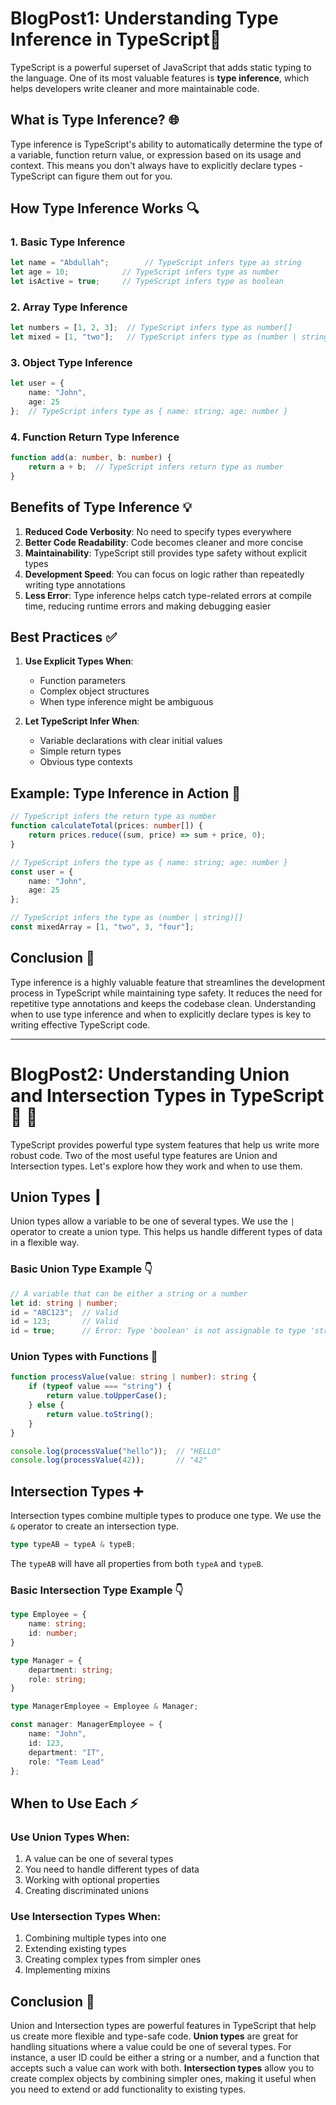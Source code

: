 
# **BlogPost1: Understanding Type Inference in TypeScript**📝

TypeScript is a powerful superset of JavaScript that adds static typing to the language. One of its most valuable features is **type inference**, which helps developers write cleaner and more maintainable code.

## What is Type Inference? 🌐

Type inference is TypeScript's ability to automatically determine the type of a variable, function return value, or expression based on its usage and context. This means you don't always have to explicitly declare types - TypeScript can figure them out for you.

## How Type Inference Works 🔍

### 1. Basic Type Inference

```typescript
let name = "Abdullah";        // TypeScript infers type as string
let age = 10;            // TypeScript infers type as number
let isActive = true;     // TypeScript infers type as boolean
```

### 2. Array Type Inference

```typescript
let numbers = [1, 2, 3];  // TypeScript infers type as number[]
let mixed = [1, "two"];   // TypeScript infers type as (number | string)[]
```

### 3. Object Type Inference

```typescript
let user = {
    name: "John",
    age: 25
};  // TypeScript infers type as { name: string; age: number }
```

### 4. Function Return Type Inference

```typescript
function add(a: number, b: number) {
    return a + b;  // TypeScript infers return type as number
}
```

## Benefits of Type Inference 💡

1. **Reduced Code Verbosity**: No need to specify types everywhere
2. **Better Code Readability**: Code becomes cleaner and more concise
3. **Maintainability**: TypeScript still provides type safety without explicit types
4. **Development Speed**: You can focus on logic rather than repeatedly writing type annotations
5. **Less Error**: Type inference helps catch type-related errors at compile time, reducing runtime errors and making debugging easier

## Best Practices ✅

1. **Use Explicit Types When**:

   * Function parameters
   * Complex object structures
   * When type inference might be ambiguous

2. **Let TypeScript Infer When**:

   * Variable declarations with clear initial values
   * Simple return types
   * Obvious type contexts

## Example: Type Inference in Action 🔧

```typescript
// TypeScript infers the return type as number
function calculateTotal(prices: number[]) {
    return prices.reduce((sum, price) => sum + price, 0);
}

// TypeScript infers the type as { name: string; age: number }
const user = {
    name: "John",
    age: 25
};

// TypeScript infers the type as (number | string)[]
const mixedArray = [1, "two", 3, "four"];
```

## Conclusion 🎯

Type inference is a highly valuable feature that streamlines the development process in TypeScript while maintaining type safety. It reduces the need for repetitive type annotations and keeps the codebase clean. Understanding when to use type inference and when to explicitly declare types is key to writing effective TypeScript code.

---

# **BlogPost2: Understanding Union and Intersection Types in TypeScript**📝 🔗

TypeScript provides powerful type system features that help us write more robust code. Two of the most useful type features are Union and Intersection types. Let's explore how they work and when to use them.

## Union Types ┃

Union types allow a variable to be one of several types. We use the `|` operator to create a union type. This helps us handle different types of data in a flexible way.

### Basic Union Type Example 👇

```typescript
// A variable that can be either a string or a number
let id: string | number;
id = "ABC123";  // Valid
id = 123;       // Valid
id = true;      // Error: Type 'boolean' is not assignable to type 'string | number'
```

### Union Types with Functions 🧩

```typescript
function processValue(value: string | number): string {
    if (typeof value === "string") {
        return value.toUpperCase();
    } else {
        return value.toString();
    }
}

console.log(processValue("hello"));  // "HELLO"
console.log(processValue(42));       // "42"
```

## Intersection Types ➕

Intersection types combine multiple types to produce one type. We use the `&` operator to create an intersection type.

```typescript
type typeAB = typeA & typeB;
```

The `typeAB` will have all properties from both `typeA` and `typeB`.

### Basic Intersection Type Example 👇

```typescript
type Employee = {
    name: string;
    id: number;
}

type Manager = {
    department: string;
    role: string;
}

type ManagerEmployee = Employee & Manager;

const manager: ManagerEmployee = {
    name: "John",
    id: 123,
    department: "IT",
    role: "Team Lead"
};
```

## When to Use Each ⚡

### Use Union Types When:

1. A value can be one of several types
2. You need to handle different types of data
3. Working with optional properties
4. Creating discriminated unions

### Use Intersection Types When:

1. Combining multiple types into one
2. Extending existing types
3. Creating complex types from simpler ones
4. Implementing mixins

## Conclusion 🎯

Union and Intersection types are powerful features in TypeScript that help us create more flexible and type-safe code. **Union types** are great for handling situations where a value could be one of several types. For instance, a user ID could be either a string or a number, and a function that accepts such a value can work with both. **Intersection types** allow you to create complex objects by combining simpler ones, making it useful when you need to extend or add functionality to existing types.




